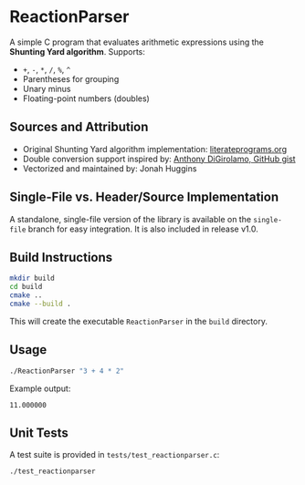 # ReactionParser

A simple C program that evaluates arithmetic expressions using the **Shunting Yard algorithm**. Supports:

- `+`, `-`, `*`, `/`, `%`, `^`
- Parentheses for grouping
- Unary minus
- Floating-point numbers (doubles)

## Sources and Attribution

- Original Shunting Yard algorithm implementation: [literateprograms.org](https://literateprograms.org/shunting_yard_algorithm__c_.html)
- Double conversion support inspired by: [Anthony DiGirolamo, GitHub gist](https://gist.github.com/AnthonyDiGirolamo/1179218)
- Vectorized and maintained by: Jonah Huggins

## Single-File vs. Header/Source Implementation
A standalone, single-file version of the library is available on the `single-file` branch for easy integration. It is also included in release v1.0.

## Build Instructions

```bash
mkdir build
cd build
cmake ..
cmake --build .
````

This will create the executable `ReactionParser` in the `build` directory.

## Usage

```bash
./ReactionParser "3 + 4 * 2"
```

Example output:

```
11.000000
```

## Unit Tests

A test suite is provided in `tests/test_reactionparser.c`:

```bash
./test_reactionparser
```
